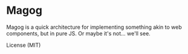 # Magog

Magog is a quick architecture for implementing something akin to web components, but in pure JS. Or maybe it's not... we'll see.

License (MIT)
